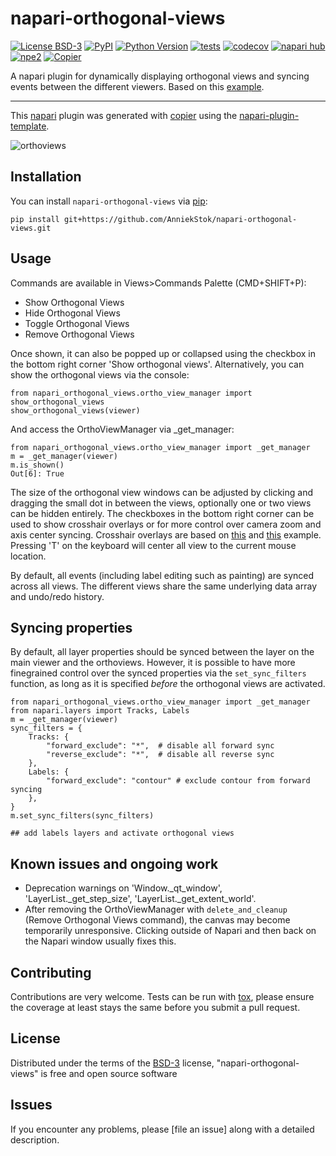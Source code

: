 # napari-orthogonal-views

[![License BSD-3](https://img.shields.io/pypi/l/napari-orthogonal-views.svg?color=green)](https://github.com/AnniekStok/napari-orthogonal-views/raw/main/LICENSE)
[![PyPI](https://img.shields.io/pypi/v/napari-orthogonal-views.svg?color=green)](https://pypi.org/project/napari-orthogonal-views)
[![Python Version](https://img.shields.io/pypi/pyversions/napari-orthogonal-views.svg?color=green)](https://python.org)
[![tests](https://github.com/AnniekStok/napari-orthogonal-views/workflows/tests/badge.svg)](https://github.com/AnniekStok/napari-orthogonal-views/actions)
[![codecov](https://codecov.io/gh/AnniekStok/napari-orthogonal-views/branch/main/graph/badge.svg)](https://codecov.io/gh/AnniekStok/napari-orthogonal-views)
[![napari hub](https://img.shields.io/endpoint?url=https://api.napari-hub.org/shields/napari-orthogonal-views)](https://napari-hub.org/plugins/napari-orthogonal-views)
[![npe2](https://img.shields.io/badge/plugin-npe2-blue?link=https://napari.org/stable/plugins/index.html)](https://napari.org/stable/plugins/index.html)
[![Copier](https://img.shields.io/endpoint?url=https://raw.githubusercontent.com/copier-org/copier/master/img/badge/badge-grayscale-inverted-border-purple.json)](https://github.com/copier-org/copier)

A napari plugin for dynamically displaying orthogonal views and syncing events between the different viewers. Based on this [example](https://napari.org/dev/gallery/multiple_viewer_widget.html).

----------------------------------

This [napari] plugin was generated with [copier] using the [napari-plugin-template].

![orthoviews](https://github.com/user-attachments/assets/9d1ea326-866d-4af7-9ea6-8e56046cf6f2)

<!--
Don't miss the full getting started guide to set up your new package:
https://github.com/napari/napari-plugin-template#getting-started

and review the napari docs for plugin developers:
https://napari.org/stable/plugins/index.html
-->

## Installation

You can install `napari-orthogonal-views` via [pip]:

```
pip install git+https://github.com/AnniekStok/napari-orthogonal-views.git
```
## Usage
Commands are available in Views>Commands Palette (CMD+SHIFT+P):
  - Show Orthogonal Views
  - Hide Orthogonal Views
  - Toggle Orthogonal Views
  - Remove Orthogonal Views

Once shown, it can also be popped up or collapsed using the checkbox in the bottom right corner 'Show orthogonal views'. 
Alternatively, you can show the orthogonal views via the console:

```
from napari_orthogonal_views.ortho_view_manager import show_orthogonal_views
show_orthogonal_views(viewer)
```

And access the OrthoViewManager via _get_manager:

```
from napari_orthogonal_views.ortho_view_manager import _get_manager
m = _get_manager(viewer)
m.is_shown()
Out[6]: True
```

The size of the orthogonal view windows can be adjusted by clicking and dragging the small dot in between the views, optionally one or two views can be hidden entirely. The checkboxes in the bottom right corner can be used to show crosshair overlays or for more control over camera zoom and axis center syncing.
Crosshair overlays are based on [this](https://github.com/napari/napari/pull/8017) and [this](https://github.com/napari/napari/blob/9d0c449553eaf1acc3be1bf9bc0c8b3eec05afc6/examples/dev/overlays.py) example. Pressing 'T' on the keyboard will center all view to the current mouse location. 

By default, all events (including label editing such as painting) are synced across all views. The different views share the same underlying data array and undo/redo history. 

## Syncing properties
By default, all layer properties should be synced between the layer on the main viewer and the orthoviews. However, it is possible to have more finegrained control over the synced properties via the `set_sync_filters` function, as long as it is specified *before* the orthogonal views are activated. 

```
from napari_orthogonal_views.ortho_view_manager import _get_manager
from napari.layers import Tracks, Labels
m = _get_manager(viewer)
sync_filters = {
    Tracks: {
        "forward_exclude": "*",  # disable all forward sync
        "reverse_exclude": "*",  # disable all reverse sync
    },
    Labels: {
        "forward_exclude": "contour" # exclude contour from forward syncing
    },
}
m.set_sync_filters(sync_filters)

## add labels layers and activate orthogonal views

```

## Known issues and ongoing work
- Deprecation warnings on 'Window._qt_window', 'LayerList._get_step_size', 'LayerList._get_extent_world'.
- After removing the OrthoViewManager with `delete_and_cleanup` (Remove Orthogonal Views command), the canvas may become temporarily unresponsive. Clicking outside of Napari and then back on the Napari window usually fixes this.

## Contributing

Contributions are very welcome. Tests can be run with [tox], please ensure
the coverage at least stays the same before you submit a pull request.

## License

Distributed under the terms of the [BSD-3] license,
"napari-orthogonal-views" is free and open source software

## Issues

If you encounter any problems, please [file an issue] along with a detailed description.

[napari]: https://github.com/napari/napari
[copier]: https://copier.readthedocs.io/en/stable/
[@napari]: https://github.com/napari
[MIT]: http://opensource.org/licenses/MIT
[BSD-3]: http://opensource.org/licenses/BSD-3-Clause
[GNU GPL v3.0]: http://www.gnu.org/licenses/gpl-3.0.txt
[GNU LGPL v3.0]: http://www.gnu.org/licenses/lgpl-3.0.txt
[Apache Software License 2.0]: http://www.apache.org/licenses/LICENSE-2.0
[Mozilla Public License 2.0]: https://www.mozilla.org/media/MPL/2.0/index.txt
[napari-plugin-template]: https://github.com/napari/napari-plugin-template

[napari]: https://github.com/napari/napari
[tox]: https://tox.readthedocs.io/en/latest/
[pip]: https://pypi.org/project/pip/
[PyPI]: https://pypi.org/
